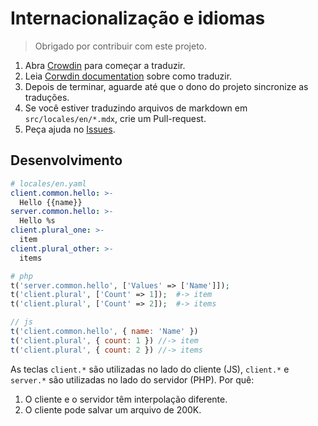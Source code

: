 # Internacionalização e idiomas

> Obrigado por contribuir com este projeto.

1. Abra [Crowdin](https://crowdin.com/project/gazellepw) para começar a traduzir.
2. Leia [Corwdin documentation](https://support.crowdin.com/online-editor/) sobre como traduzir.
3. Depois de terminar, aguarde até que o dono do projeto sincronize as traduções.
4. Se você estiver traduzindo arquivos de markdown em `src/locales/en/*.mdx`, crie um Pull-request.
5. Peça ajuda no [Issues](https://github.com/Mosasauroidea/GazellePW/issues).

## Desenvolvimento

```yaml
# locales/en.yaml
client.common.hello: >-
  Hello {{name}}
server.common.hello: >-
  Hello %s
client.plural_one: >-
  item
client.plural_other: >-
  items
```

```php
# php
t('server.common.hello', ['Values' => ['Name']]);
t('client.plural', ['Count' => 1]);  #-> item
t('client.plural', ['Count' => 2]);  #-> items
```

```js
// js
t('client.common.hello', { name: 'Name' })
t('client.plural', { count: 1 }) //-> item
t('client.plural', { count: 2 }) //-> items
```

As teclas `client.*` são utilizadas no lado do cliente (JS), `client.*` e `server.*` são utilizadas no lado do servidor (PHP). Por quê:

1. O cliente e o servidor têm interpolação diferente.
2. O cliente pode salvar um arquivo de 200K.
